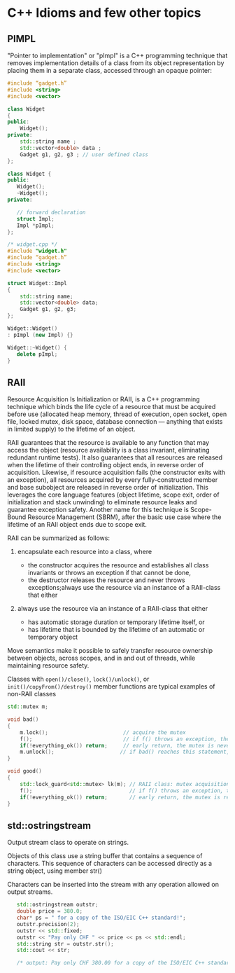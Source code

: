 # C++ Idioms and few other topics

## PIMPL

"Pointer to implementation" or "pImpl" is a C++ programming technique that removes implementation details of a class from its object representation by placing them in a separate class, accessed through an opaque pointer:

``` c++
#include “gadget.h”
#include <string>
#include <vector>

class Widget
{
public:
    Widget();
private:
    std::string name ;
    std::vector<double> data ;
    Gadget g1, g2, gЗ ; // user defined class
};

class Widget {
public:
   Widget();
   ~Widget();
private:

   // forward declaration
   struct Impl;
   Impl *pImpl;
};
```

``` c++
/* widget.cpp */
#include "widget.h"
#include “gadget.h”
#include <string>
#include <vector>

struct Widget::Impl
{
    std::string name;
    std::vector<double> data;
    Gadget g1, g2, gЗ;
};

Widget::Widget()
: pImpl (new Impl) {}

Widget::~Widget() {
   delete pImpl;
}
```

## RAII

Resource Acquisition Is Initialization or RAII, is a C++ programming technique which binds the life cycle of a resource that must be acquired before use (allocated heap memory, thread of execution, open socket, open file, locked mutex, disk space, database connection — anything that exists in limited supply) to the lifetime of an object.

RAII guarantees that the resource is available to any function that may access the object (resource availability is a class invariant, eliminating redundant runtime tests). It also guarantees that all resources are released when the lifetime of their controlling object ends, in reverse order of acquisition. Likewise, if resource acquisition fails (the constructor exits with an exception), all resources acquired by every fully-constructed member and base subobject are released in reverse order of initialization. This leverages the core language features (object lifetime, scope exit, order of initialization and stack unwinding) to eliminate resource leaks and guarantee exception safety. Another name for this technique is Scope-Bound Resource Management (SBRM), after the basic use case where the lifetime of an RAII object ends due to scope exit.

RAII can be summarized as follows:

1) encapsulate each resource into a class, where
    - the constructor acquires the resource and establishes all class invariants or throws an exception if that cannot be done,
    - the destructor releases the resource and never throws exceptions;always use the resource via an instance of a RAII-class that either

2) always use the resource via an instance of a RAII-class that either
    - has automatic storage duration or temporary lifetime itself, or
    - has lifetime that is bounded by the lifetime of an automatic or temporary object

Move semantics make it possible to safely transfer resource ownership between objects, across scopes, and in and out of threads, while maintaining resource safety.

Classes with `open()/close()`, `lock()/unlock()`, or `init()/copyFrom()/destroy()` member functions are typical examples of non-RAII classes

``` c++
std::mutex m;

void bad()
{
    m.lock();                        // acquire the mutex
    f();                             // if f() throws an exception, the mutex is never released
    if(!everything_ok()) return;     // early return, the mutex is never released
    m.unlock();                     // if bad() reaches this statement, the mutex is released
}

void good()
{
    std::lock_guard<std::mutex> lk(m); // RAII class: mutex acquisition is initialization
    f();                               // if f() throws an exception, the mutex is released
    if(!everything_ok()) return;       // early return, the mutex is released
}
```

## std::ostringstream

Output stream class to operate on strings.

Objects of this class use a string buffer that contains a sequence of characters. This sequence of characters can be accessed directly as a string object, using member str()

Characters can be inserted into the stream with any operation allowed on output streams.

``` c++
   std::ostringstream outstr;
   double price = 380.0;
   char* ps = " for a copy of the ISO/EIC C++ standard!";
   outstr.precision(2);
   outstr << std::fixed;
   outstr << "Pay only CHF " << price << ps << std::endl;
   std::string str = outstr.str();
   std::cout << str;

   /* output: Pay only CHF 380.00 for a copy of the ISO/EIC C++ standard! */
```

